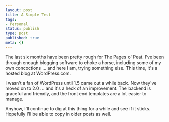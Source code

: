 ```yaml
---
layout: post
title: A Simple Test
tags:
- Personal
status: publish
type: post
published: true
meta: {}
---
```

The last six months have been pretty rough for The Pages o' Peat.  I've been through enough blogging software to choke a horse, including some of my own concoctions ... and here I am, trying something else.  This time, it's a hosted blog at WordPress.com.

I wasn't a fan of WordPress until 1.5 came out a while back.  Now they've moved on to 2.0 ... and it's a heck of an improvement.  The backend is graceful and friendly, and the front end templates are a lot easier to manage.

Anyhow, I'll continue to dig at this thing for a while and see if it sticks.  Hopefully I'll be able to copy in older posts as well.
